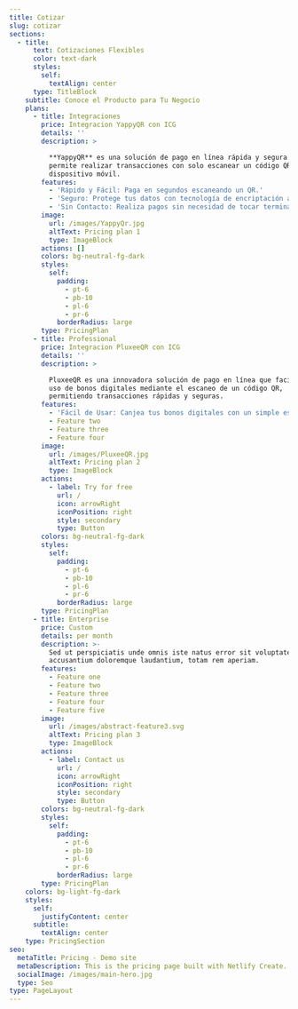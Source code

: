 ```yaml
---
title: Cotizar
slug: cotizar
sections:
  - title:
      text: Cotizaciones Flexibles
      color: text-dark
      styles:
        self:
          textAlign: center
      type: TitleBlock
    subtitle: Conoce el Producto para Tu Negocio
    plans:
      - title: Integraciones
        price: Integracion YappyQR con ICG
        details: ''
        description: >

          **YappyQR** es una solución de pago en línea rápida y segura que te
          permite realizar transacciones con solo escanear un código QR desde tu
          dispositivo móvil.
        features:
          - 'Rápido y Fácil: Paga en segundos escaneando un QR.'
          - 'Seguro: Protege tus datos con tecnología de encriptación avanzada.'
          - 'Sin Contacto: Realiza pagos sin necesidad de tocar terminales.'
        image:
          url: /images/YappyQr.jpg
          altText: Pricing plan 1
          type: ImageBlock
        actions: []
        colors: bg-neutral-fg-dark
        styles:
          self:
            padding:
              - pt-6
              - pb-10
              - pl-6
              - pr-6
            borderRadius: large
        type: PricingPlan
      - title: Professional
        price: Integracion PluxeeQR con ICG
        details: ''
        description: >

          PluxeeQR es una innovadora solución de pago en línea que facilita el
          uso de bonos digitales mediante el escaneo de un código QR,
          permitiendo transacciones rápidas y seguras.
        features:
          - 'Fácil de Usar: Canjea tus bonos digitales con un simple escaneo.'
          - Feature two
          - Feature three
          - Feature four
        image:
          url: /images/PluxeeQR.jpg
          altText: Pricing plan 2
          type: ImageBlock
        actions:
          - label: Try for free
            url: /
            icon: arrowRight
            iconPosition: right
            style: secondary
            type: Button
        colors: bg-neutral-fg-dark
        styles:
          self:
            padding:
              - pt-6
              - pb-10
              - pl-6
              - pr-6
            borderRadius: large
        type: PricingPlan
      - title: Enterprise
        price: Custom
        details: per month
        description: >-
          Sed ut perspiciatis unde omnis iste natus error sit voluptatem
          accusantium doloremque laudantium, totam rem aperiam.
        features:
          - Feature one
          - Feature two
          - Feature three
          - Feature four
          - Feature five
        image:
          url: /images/abstract-feature3.svg
          altText: Pricing plan 3
          type: ImageBlock
        actions:
          - label: Contact us
            url: /
            icon: arrowRight
            iconPosition: right
            style: secondary
            type: Button
        colors: bg-neutral-fg-dark
        styles:
          self:
            padding:
              - pt-6
              - pb-10
              - pl-6
              - pr-6
            borderRadius: large
        type: PricingPlan
    colors: bg-light-fg-dark
    styles:
      self:
        justifyContent: center
      subtitle:
        textAlign: center
    type: PricingSection
seo:
  metaTitle: Pricing - Demo site
  metaDescription: This is the pricing page built with Netlify Create.
  socialImage: /images/main-hero.jpg
  type: Seo
type: PageLayout
---
```


